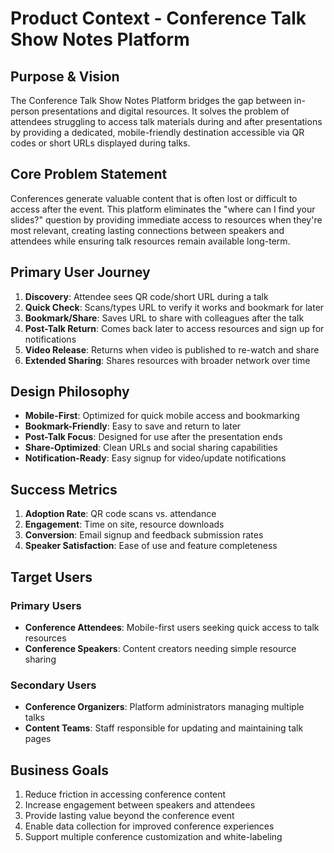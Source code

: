 # Product Context - Conference Talk Show Notes Platform

## Purpose & Vision

The Conference Talk Show Notes Platform bridges the gap between in-person presentations and digital resources. It solves the problem of attendees struggling to access talk materials during and after presentations by providing a dedicated, mobile-friendly destination accessible via QR codes or short URLs displayed during talks.

## Core Problem Statement

Conferences generate valuable content that is often lost or difficult to access after the event. This platform eliminates the "where can I find your slides?" question by providing immediate access to resources when they're most relevant, creating lasting connections between speakers and attendees while ensuring talk resources remain available long-term.

## Primary User Journey

1. **Discovery**: Attendee sees QR code/short URL during a talk
2. **Quick Check**: Scans/types URL to verify it works and bookmark for later
3. **Bookmark/Share**: Saves URL to share with colleagues after the talk
4. **Post-Talk Return**: Comes back later to access resources and sign up for notifications
5. **Video Release**: Returns when video is published to re-watch and share
6. **Extended Sharing**: Shares resources with broader network over time

## Design Philosophy

- **Mobile-First**: Optimized for quick mobile access and bookmarking
- **Bookmark-Friendly**: Easy to save and return to later
- **Post-Talk Focus**: Designed for use after the presentation ends
- **Share-Optimized**: Clean URLs and social sharing capabilities
- **Notification-Ready**: Easy signup for video/update notifications

## Success Metrics

1. **Adoption Rate**: QR code scans vs. attendance
2. **Engagement**: Time on site, resource downloads
3. **Conversion**: Email signup and feedback submission rates
4. **Speaker Satisfaction**: Ease of use and feature completeness

## Target Users

### Primary Users
- **Conference Attendees**: Mobile-first users seeking quick access to talk resources
- **Conference Speakers**: Content creators needing simple resource sharing

### Secondary Users
- **Conference Organizers**: Platform administrators managing multiple talks
- **Content Teams**: Staff responsible for updating and maintaining talk pages

## Business Goals

1. Reduce friction in accessing conference content
2. Increase engagement between speakers and attendees
3. Provide lasting value beyond the conference event
4. Enable data collection for improved conference experiences
5. Support multiple conference customization and white-labeling